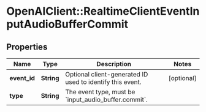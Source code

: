 # OpenAIClient::RealtimeClientEventInputAudioBufferCommit

## Properties
Name | Type | Description | Notes
------------ | ------------- | ------------- | -------------
**event_id** | **String** | Optional client-generated ID used to identify this event. | [optional] 
**type** | **String** | The event type, must be &#x60;input_audio_buffer.commit&#x60;. | 

